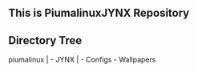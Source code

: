 This is PiumalinuxJYNX Repository
---------------------------------

Directory Tree
--------------

piumalinux |
           - JYNX |
                  - Configs
                  - Wallpapers